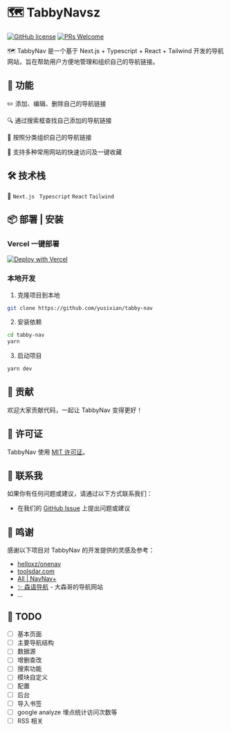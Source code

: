 # 🗺️ TabbyNavsz

[![GitHub license](https://img.shields.io/badge/license-MIT-blue.svg)](https://github.com/username/repo/blob/master/LICENSE) [![PRs Welcome](https://img.shields.io/badge/PRs-welcome-brightgreen.svg)](https://github.com/username/repo/pulls)

🗺️ TabbyNav 是一个基于 Next.js + Typescript + React + Tailwind 开发的导航网站，旨在帮助用户方便地管理和组织自己的导航链接。

## 🚀 功能

✏️ 添加、编辑、删除自己的导航链接

🔍 通过搜索框查找自己添加的导航链接

📁 按照分类组织自己的导航链接

🚀 支持多种常用网站的快速访问及一键收藏

## 🛠 技术栈

🔧 `Next.js ` `Typescript` `React` `Tailwind`

## 📦 部署 | 安装

### Vercel 一键部署

[![Deploy with Vercel](https://vercel.com/button)](https://vercel.com/new/clone?repository-url=https%3A%2F%2Fgithub.com%2Fyusixian%2Ftabby-nav&project-name=my-tabby-nav&repository-name=my-tabby-nav)

### 本地开发

1. 克隆项目到本地

```bash
git clone https://github.com/yusixian/tabby-nav
```

2. 安装依赖

```bash
cd tabby-nav
yarn
```

3. 启动项目

```bash
yarn dev
```

## 🤝 贡献

欢迎大家贡献代码，一起让 TabbyNav 变得更好！

## 📝 许可证

TabbyNav 使用 [MIT 许可证](./LICENSE)。

## 📧 联系我

如果你有任何问题或建议，请通过以下方式联系我们：

- 在我们的 [GitHub Issue](https://github.com/yusixian/tabby-nav/issues) 上提出问题或建议

## 🙏 鸣谢

感谢以下项目对 TabbyNav 的开发提供的灵感及参考：

- [helloxz/onenav](https://github.com/helloxz/onenav)
- [toolsdar.com](https://toolsdar.com/)
- [All | NavNav+](https://navnav.co/)
- [✨ 森语导航](https://github.com/sadose/forest-navigation) - 大森哥的导航网站
- ...

## 📝 TODO

- [ ] 基本页面
- [ ] 主要导航结构
- [ ] 数据源
- [ ] 增删查改
- [ ] 搜索功能
- [ ] 模块自定义
- [ ] 配置
- [ ] 后台
- [ ] 导入书签
- [ ] google analyze 埋点统计访问次数等
- [ ] RSS 相关
